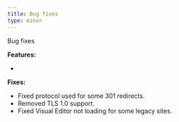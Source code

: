 ```yaml
---
title: Bug fixes
type: minor
---
```


Bug fixes

**Features:**

* &nbsp;

**Fixes:**

* Fixed protocol used for some 301 redirects.
* Removed TLS 1.0 support.
* Fixed Visual Editor not loading for some legacy sites.